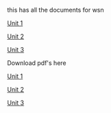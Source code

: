 this has all the documents for wsn 

<a href="http://ganeshtiwari.me/semester6/wsn/unit_1">Unit 1</a><br/>

<a href="http://ganeshtiwari.me/semester6/wsn/unit_2">Unit 2</a><br/>

<a href="http://ganeshtiwari.me/semester6/wsn/unit_3">Unit 3</a><br/>

Download pdf's here 



<a href="http://ganeshtiwari.me/semester6/wsn/unit_1.pdf">Unit 1</a><br/>

<a href="http://ganeshtiwari.me/semester6/wsn/unit_2.pdf">Unit 2</a><br/>

<a href="http://ganeshtiwari.me/semester6/wsn/unit_3.pdf">Unit 3</a><br/>